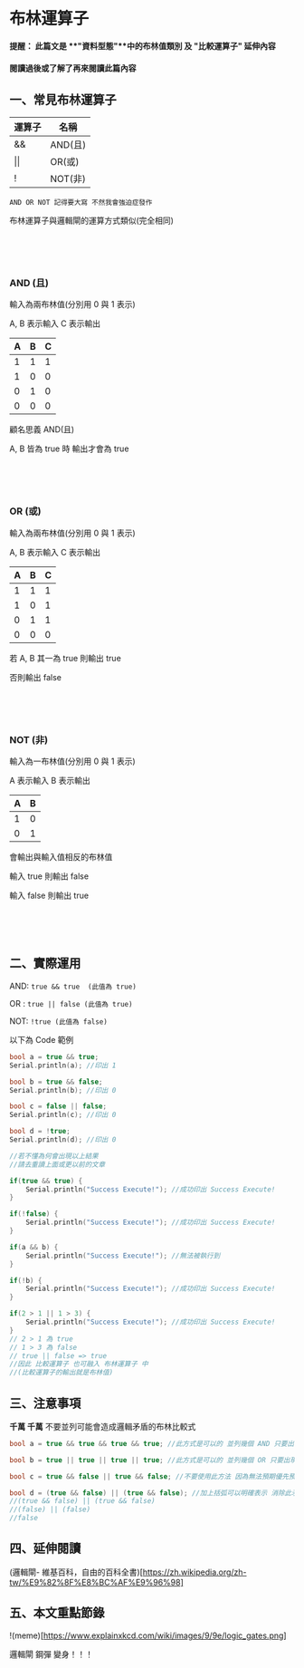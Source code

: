 # 布林運算子

#### 提醒： 此篇文是 **"資料型態"**中的布林值類別 及 **"比較運算子"** 延伸內容
#### 閱讀過後或了解了再來閱讀此篇內容

## 一、常見布林運算子

| 運算子 | 名稱    |
| ----- | -------- |
| &&    | AND(且)  |
| \|\|    | OR(或)   |
| !     | NOT(非)  |

`AND OR NOT 記得要大寫 不然我會強迫症發作`

布林運算子與邏輯閘的運算方式類似(完全相同)

<br>
<br>
<br>

### AND (且)

輸入為兩布林值(分別用 0 與 1 表示)

A, B 表示輸入 C 表示輸出

| A | B | C |
| - | - | - |
| 1 | 1 | 1 |
| 1 | 0 | 0 |
| 0 | 1 | 0 |
| 0 | 0 | 0 |

顧名思義 AND(且)

A, B 皆為 true 時 輸出才會為 true

<br>
<br>
<br>

### OR (或)

輸入為兩布林值(分別用 0 與 1 表示)

A, B 表示輸入 C 表示輸出

| A | B | C |
| - | - | - |
| 1 | 1 | 1 |
| 1 | 0 | 1 |
| 0 | 1 | 1 |
| 0 | 0 | 0 |

若 A, B 其一為 true 則輸出 true

否則輸出 false

<br>
<br>
<br>

### NOT (非)

輸入為一布林值(分別用 0 與 1 表示)

A 表示輸入 B 表示輸出

| A | B |
| - | - |
| 1 | 0 |
| 0 | 1 |

會輸出與輸入值相反的布林值

輸入 true  則輸出 false

輸入 false 則輸出 true

<br>
<br>
<br>

## 二、實際運用

AND: `true && true  (此值為 true)`

OR : `true || false (此值為 true)`

NOT: `!true (此值為 false)`

以下為 Code 範例
```C++
bool a = true && true;
Serial.println(a); //印出 1

bool b = true && false;
Serial.println(b); //印出 0

bool c = false || false;
Serial.println(c); //印出 0

bool d = !true;
Serial.println(d); //印出 0

//若不懂為何會出現以上結果
//請去重讀上面或更以前的文章

if(true && true) {
    Serial.println("Success Execute!"); //成功印出 Success Execute!
}

if(!false) {
    Serial.println("Success Execute!"); //成功印出 Success Execute!
}

if(a && b) {
    Serial.println("Success Execute!"); //無法被執行到
}

if(!b) {
    Serial.println("Success Execute!"); //成功印出 Success Execute!
}

if(2 > 1 || 1 > 3) {
    Serial.println("Success Execute!"); //成功印出 Success Execute!
}
// 2 > 1 為 true
// 1 > 3 為 false
// true || false => true
//因此 比較運算子 也可融入 布林運算子 中
//(比較運算子的輸出就是布林值)
```

## 三、注意事項

**千萬 千萬** 不要並列可能會造成邏輯矛盾的布林比較式

```C++
bool a = true && true && true && true; //此方式是可以的 並列幾個 AND 只要出現 false 結果就會是 false

bool b = true || true || true || true; //此方式是可以的 並列幾個 OR 只要出現 true 結果就會是 false

bool c = true && false || true && false; //不要使用此方法 因為無法預期優先預算會是算 AND 還是 OR

bool d = (true && false) || (true && false); //加上括弧可以明確表示 消除此矛盾
//(true && false) || (true && false)
//(false) || (false)
//false
```

## 四、延伸閱讀
(邏輯閘- 維基百科，自由的百科全書)[https://zh.wikipedia.org/zh-tw/%E9%82%8F%E8%BC%AF%E9%96%98]

## 五、本文重點節錄

!(meme)[https://www.explainxkcd.com/wiki/images/9/9e/logic_gates.png]

邏輯閘 鋼彈 變身！！！